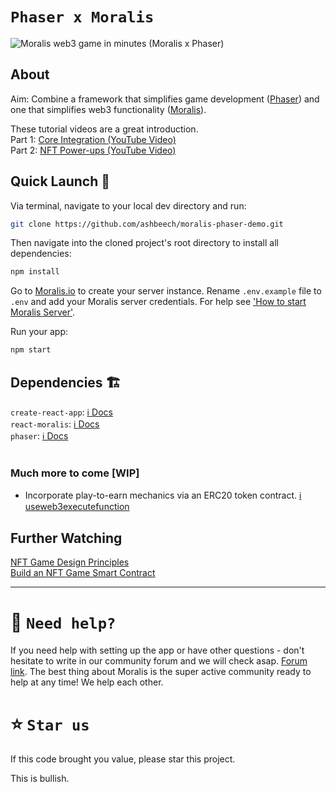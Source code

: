 # `Phaser x Moralis`

![Moralis web3 game in minutes (Moralis x Phaser)](https://gateway.pinata.cloud/ipfs/QmdyogXsYpeG8H2gxwGZXZgkYF5CbexA8Y3RVkWvhvn184)

## About

Aim: Combine a framework that simplifies game development ([Phaser](https://phaser.io?utm_source=ashbeech&utm_medium=readme&utm_campaign=moralis-magazine)) and one that simplifies web3 functionality ([Moralis](https://moralis.io?utm_source=ashbeech&utm_medium=readme&utm_campaign=moralis-magazine)).

These tutorial videos are a great introduction.<br/>
Part 1: [Core Integration (YouTube Video)](https://youtu.be/Z4dWavvyhbA?utm_source=ashbeech&utm_medium=readme&utm_campaign=moralis-magazine)<br/>
Part 2: [NFT Power-ups (YouTube Video)](https://youtu.be/D-KW4_FgYj0?utm_source=ashbeech&utm_medium=readme&utm_campaign=moralis-magazine)<br/>

## Quick Launch 🚀

Via terminal, navigate to your local dev directory and run:

```sh
git clone https://github.com/ashbeech/moralis-phaser-demo.git

```

Then navigate into the cloned project's root directory to install all dependencies:

```sh
npm install

```

Go to [Moralis.io](https://moralis.io?utm_source=ashbeech&utm_medium=readme&utm_campaign=moralis-magazine) to create your server instance. Rename `.env.example` file to `.env` and add your Moralis server credentials. For help see ['How to start Moralis Server'](https://docs.moralis.io/moralis-server/getting-started/create-a-moralis-server).

Run your app:

```sh
npm start
```

## Dependencies 🏗

`create-react-app`: [ℹ️ Docs](https://create-react-app.dev/docs/getting-started)<br/>
`react-moralis`: [ℹ️ Docs](https://www.npmjs.com/package/react-moralis)<br/>
`phaser`: [ℹ️ Docs](https://newdocs.phaser.io/docs/3.55.2)<br/>
<br/>

### Much more to come [WIP]

- Incorporate play-to-earn mechanics via an ERC20 token contract. [ℹ️ useweb3executefunction](https://github.com/MoralisWeb3/react-moralis/#useweb3executefunction)

## Further Watching

[NFT Game Design Principles](https://youtu.be/j4kyOTOWSRQ?utm_source=ashbeech&utm_medium=readme&utm_campaign=moralis-magazine)<br/>
[Build an NFT Game Smart Contract](https://youtu.be/xcCMTb5jpKE?utm_source=ashbeech&utm_medium=readme&utm_campaign=moralis-magazine)

---

# 🤝 `Need help?`

If you need help with setting up the app or have other questions - don't hesitate to write in our community forum and we will check asap. [Forum link](https://forum.moralis.io). The best thing about Moralis is the super active community ready to help at any time! We help each other.

# ⭐️ `Star us`

If this code brought you value, please star this project.

This is bullish.
